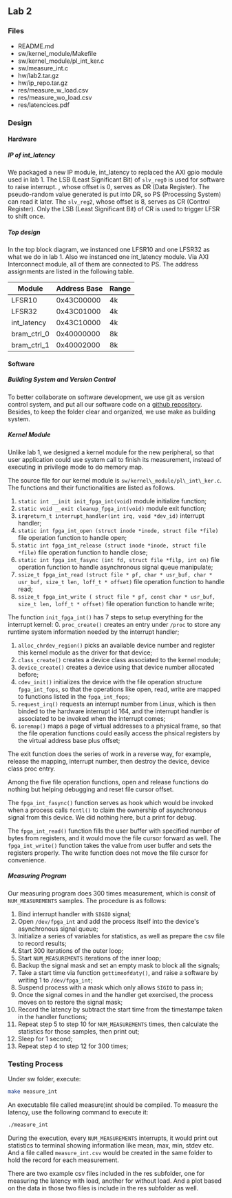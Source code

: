 Lab 2
-----

### Files

- README.md
- sw/kernel\_module/Makefile
- sw/kernel\_module/pl\_int\_ker.c
- sw/measure\_int.c
- hw/lab2.tar.gz
- hw/ip\_repo.tar.gz
- res/measure\_w\_load.csv
- res/measure\_wo\_load.csv
- res/latencices.pdf

### Design

#### Hardware

##### IP of int\_latency

We packaged a new IP module, int\_latency to replaced the AXI gpio module used in lab 1.
The LSB (Least Significant Bit) of `slv_reg0` is used for software to raise interrupt.
, whose offset is 0, serves as DR (Data Register).
The pseudo-random value generated is put into DR, so PS (Processing System) can read it later.
The `slv_reg2`, whose offset is 8, serves as CR (Control Register).
Only the LSB (Least Significant Bit) of CR is used to trigger LFSR to shift once.

##### Top design

In the top block diagram, we instanced one LFSR10 and one LFSR32 as what we do in lab 1.
Also we instanced one int\_latency module.
Via AXI Interconnect module, all of them are connected to PS.
The address assignments are listed in the following table.

| Module        | Address Base | Range |
|---------------|--------------|-------|
| LFSR10        | 0x43C00000   | 4k    |
| LFSR32        | 0x43C01000   | 4k    |
| int\_latency  | 0x43C10000   | 4k    |
| bram\_ctrl\_0 | 0x40000000   | 8k    |
| bram\_ctrl\_1 | 0x40002000   | 8k    |

#### Software

##### Building System and Version Control

To better collaborate on software development, we use git as version control system, and put all our software code on a [github repository](https://github.com/SleepBook/EE382N4_uController/tree/master/lab2).
Besides, to keep the folder clear and organized, we use make as building system.

##### Kernel Module

Unlike lab 1, we designed a kernel module for the new peripheral, so that user application could use system call to finish its measurement, instead of executing in privilege mode to do memory map.

The source file for our kernel module is `sw/kernel\_module/pl\_int\_ker.c`.
The functions and their functionalities are listed as follows.

1. `static int __init init_fpga_int(void)` module initialize function;
2. `static void __exit cleanup_fpga_int(void)` module exit function;
3. `irqreturn_t interrupt_handler(int irq, void *dev_id)` interrupt handler;
4. `static int fpga_int_open (struct inode *inode, struct file *file)` file operation function to handle open;
5. `static int fpga_int_release (struct inode *inode, struct file *file)` file operation function to handle close;
6. `static int fpga_int_fasync (int fd, struct file *filp, int on)` file operation function to handle asynchronous signal queue manipulate;
7. `ssize_t fpga_int_read (struct file * pf, char * usr_buf, char * usr_buf, size_t len, loff_t * offset)` file operation function to handle read;
8. `ssize_t fpga_int_write ( struct file * pf, const char * usr_buf, size_t len, loff_t * offset)` file operation function to handle write;

The function `init_fpga_int()` has 7 steps to setup everything for the interrupt kernel:
0. `proc_create()` creates an entry under `/proc` to store any runtime system information needed by the interrupt handler;
1. `alloc_chrdev_region()` picks an available device number and register this kernel module as the driver for that device;
2. `class_create()` creates a device class associated to the kernel module;
3. `device_create()` creates a device using that device number allocated before;
4. `cdev_init()` initializes the device with the file operation structure `fpga_int_fops`, so that the operations like open, read, write are mapped to functions listed in the `fpga_int_fops`;
5. `request_irq()` requests an interrupt number from Linux, which is then binded to the hardware interrupt id 164, and the interrupt handler is associated to be invoked when the interrupt comes;
6. `ioremap()` maps a page of virtual addresses to a physical frame, so that the file operation functions could easily access the phsical registers by the virtual address base plus offset;

The exit function does the series of work in a reverse way, for example, release the mapping, interrupt number, then destroy the device, device class proc entry.

Among the five file operation functions, open and release functions do nothing but helping debugging and reset file cursor offset.

The `fpga_int_fasync()` function serves as hook which would be invoked when a process calls `fcntl()` to claim the ownership of asynchronous signal from this device.
We did nothing here, but a print for debug.

The `fpga_int_read()` function fills the user buffer with specified number of bytes from registers, and it would move the file cursor forward as well.
The `fpga_int_write()` function takes the value from user buffer and sets the registers properly.
The write function does not move the file cursor for convenience.

##### Measuring Program

Our measuring program does 300 times measurement, which is consit of `NUM_MEASUREMENTS` samples.
The procedure is as follows:

1. Bind interrupt handler with `SIGIO` signal;
2. Open `/dev/fpga_int` and add the process itself into the device's asynchronous signal queue;
3. Initialize a series of variables for statistics, as well as prepare the csv file to record results;
4. Start 300 iterations of the outer loop;
5. Start `NUM_MEASUREMENTS` iterations of the inner loop;
6. Backup the signal mask and set an empty mask to block all the signals;
7. Take a start time via function `gettimeofdaty()`, and raise a software by writing 1 to `/dev/fpga_int`;
8. Suspend process with a mask which only allows `SIGIO` to pass in;
9. Once the signal comes in and the handler get exercised, the process moves on to restore the signal mask;
10. Record the latency by subtract the start time from the timestampe taken in the handler functions;
11. Repeat step 5 to step 10 for `NUM_MEASUREMENTS` times, then calculate the statistics for those samples, then print out;
12. Sleep for 1 second;
13. Repeat step 4 to step 12 for 300 times;

### Testing Process

Under sw folder, execute:
``` bash
make measure_int
```
An executable file called measure\)int should be compiled.
To measure the latency, use the following command to execute it:
``` bash
./measure_int
```
During the execution, every `NUM_MEASUREMENTS` interrupts, it would print out statistics to terminal showing information like mean, max, min, stdev etc.
And a file called `measure_int.csv` would be created in the same folder to hold the record for each measurement.

There are two example csv files included in the res subfolder, one for measuring the latency with load, another for without load.
And a plot based on the data in those two files is include in the res subfolder as well.

